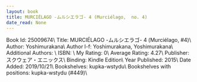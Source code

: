 ```yaml
---
layout: book
title: MURCIÉLAGO -ムルシエラゴ- 4 (Murciélago,  no. 4)
date_read: None
---
```


Book Id: 25009674\ 
Title: MURCIÉLAGO -ムルシエラゴ- 4 (Murciélago, #4)\ 
Author: Yoshimurakana\ 
Author l-f: Yoshimurakana, Yoshimurakana\ 
Additional Authors: \ 
ISBN: \ 
My Rating: 0\ 
Average Rating: 4.27\ 
Publisher: スクウェア・エニックス\ 
Binding: Kindle Edition\ 
Year Published: 2015\ 
Date Added: 2019/10/21\ 
Bookshelves: kupka-wstydu\ 
Bookshelves with positions: kupka-wstydu (#449)\ 


